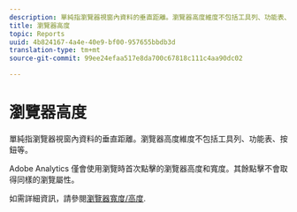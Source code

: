 ```yaml
---
description: 單純指瀏覽器視窗內資料的垂直距離。瀏覽器高度維度不包括工具列、功能表、按鈕等。
title: 瀏覽器高度
topic: Reports
uuid: 4b824167-4a4e-40e9-bf00-957655bbdb3d
translation-type: tm+mt
source-git-commit: 99ee24efaa517e8da700c67818c111c4aa90dc02

---
```



# 瀏覽器高度

單純指瀏覽器視窗內資料的垂直距離。瀏覽器高度維度不包括工具列、功能表、按鈕等。

Adobe Analytics 僅會使用瀏覽時首次點擊的瀏覽器高度和寬度。其餘點擊不會取得同樣的瀏覽屬性。

如需詳細資訊，請參閱[瀏覽器寬度/高度](/help/components/c-variables/dimensionslist/browser-width.md).
